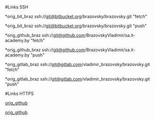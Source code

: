 #Links SSH

*orig_bit_braz	ssh://git@bitbucket.org/brazovsky/brazovsky.git "fetch"

*orig_bit_braz	ssh://git@bitbucket.org/brazovsky/brazovsky.git "push"

*orig_github_braz	ssh://git@github.com/BrazovskyVladimir/sa.it-academy.by "fetch"

*orig_github_braz	ssh://git@github.com/BrazovskyVladimir/sa.it-academy.by "push"

*orig_gitlab_braz	ssh://git@gitlab.com/vladimir_brazovsky/brazovsky.git "fetch"

*orig_gitlab_braz	ssh://git@gitlab.com/vladimir_brazovsky/brazovsky.git "push"

#Links HTTPS

[orig_github](https://github.com/pluhin/sa.it-academy.by "fetch")

[orig_github](https://github.com/pluhin/sa.it-academy.by "push")

